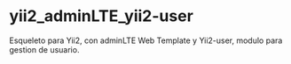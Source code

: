 # yii2_adminLTE_yii2-user
Esqueleto para Yii2, con adminLTE Web Template y Yii2-user, modulo para gestion de usuario.
